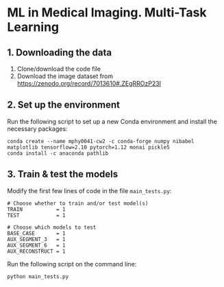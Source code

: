 # ML in Medical Imaging. Multi-Task Learning 

## 1. Downloading the data
1. Clone/download the code file
2. Download the image dataset from https://zenodo.org/record/7013610#.ZEgRROzP23I


## 2. Set up the environment
Run the following script to set up a new Conda environment and install the necessary packages:
```
conda create --name mphy0041-cw2 -c conda-forge numpy nibabel matplotlib tensorflow=2.10 pytorch=1.12 monai pickle5
conda install -c anaconda pathlib
```

## 3. Train & test the models 
Modify the first few lines of code in the file `main_tests.py`:
```
# Choose whether to train and/or test model(s)
TRAIN           = 1
TEST            = 1

# Choose which models to test
BASE_CASE       = 1
AUX_SEGMENT_3   = 1
AUX_SEGMENT_6   = 1
AUX_RECONSTRUCT = 1
```

Run the following script on the command line:
```
python main_tests.py
```

